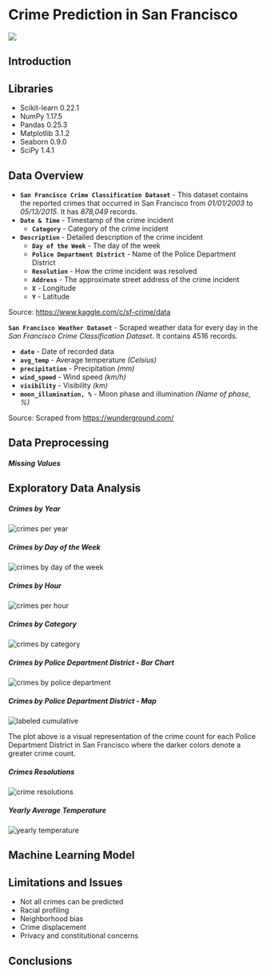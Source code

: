 # Crime Prediction in San Francisco

![](https://github.com/fescobar96/Crime-Prediction-in-San-Francisco/blob/master/images/time-lapse-video-San-Francisco.jpg?raw=true)

## Introduction


## Libraries
* Scikit-learn 0.22.1
* NumPy 1.17.5
* Pandas 0.25.3
* Matplotlib 3.1.2
* Seaborn 0.9.0
* SciPy 1.4.1



## Data Overview

- **`San Francisco Crime Classification Dataset`** - This dataset contains the reported crimes that occurred in San Francisco from *01/01/2003* to *05/13/2015*. It has *878,049* records.
- **`Date & Time`** - Timestamp of the crime incident
  - **`Category`** - Category of the crime incident
- **`Description`** - Detailed description of the crime incident
  - **`Day of the Week`** - The day of the week
  - **`Police Department District`** - Name of the Police Department District
  - **`Resolution`** - How the crime incident was resolved
  - **`Address`** - The approximate street address of the crime incident
  - **`X`** - Longitude
  - **`Y`** - Latitude

Source: https://www.kaggle.com/c/sf-crime/data



**`San Francisco Weather Dataset`** - Scraped weather data for every day in the *San Francisco Crime Classification Dataset*. It contains 4516 records.

- **`date`** - Date of recorded data
- **`avg_temp`** - Average temperature *(Celsius)*
- **`precipitation`** - Precipitation *(mm)*
- **`wind_speed`** - Wind speed *(km/h)*
- **`visibility`** - Visibility *(km)*
- **`moon_illumination, %`** - Moon phase and illumination *(Name of phase, %)*

Source: Scraped from https://wunderground.com/

## Data Preprocessing

##### Missing Values



## Exploratory Data Analysis

##### Crimes by Year

![crimes per year](https://github.com/fescobar96/Crime-Prediction-in-San-Francisco/blob/master/images/crimes%20per%20year.png?raw=true)

##### Crimes by Day of the Week

![crimes by day of the week](https://github.com/fescobar96/Crime-Prediction-in-San-Francisco/blob/master/images/crimes%20by%20day%20of%20the%20week.png?raw=true)

##### Crimes by Hour

![crimes per hour](https://github.com/fescobar96/Crime-Prediction-in-San-Francisco/blob/master/images/crimes%20per%20hour.png?raw=true)



##### Crimes by Category

![crimes by category](https://github.com/fescobar96/Crime-Prediction-in-San-Francisco/blob/master/images/crimes%20by%20category.png?raw=true)



##### Crimes by Police Department District - Bar Chart

![crimes by police department](https://github.com/fescobar96/Crime-Prediction-in-San-Francisco/blob/master/images/crimes%20by%20police%20department.png?raw=true)

##### Crimes by Police Department District - Map

![labeled cumulative](https://github.com/fescobar96/Crime-Prediction-in-San-Francisco/blob/master/images/Cumulative%20Crime%20Map%20labeled.png?raw=true)

The plot above is a visual representation of the crime count for each Police Department District in San Francisco where the darker colors denote a greater crime count.



##### Crimes Resolutions

![crime resolutions](https://github.com/fescobar96/Crime-Prediction-in-San-Francisco/blob/master/images/crime%20resolutions.png?raw=true)

##### Yearly Average Temperature

![yearly temperature](https://github.com/fescobar96/Crime-Prediction-in-San-Francisco/blob/master/images/yearly%20temperature.png?raw=true)





## Machine Learning Model



## Limitations and Issues

- Not all crimes can be predicted
- Racial profiling
- Neighborhood bias
- Crime displacement
- Privacy and constitutional concerns



## Conclusions
